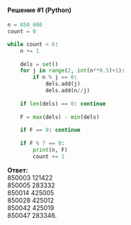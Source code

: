 #### Решение #1 (Python)
```python
n = 850_000
count = 0

while count < 6:
	n += 1
	
	dels = set()
	for j in range(2, int(n**0.5)+1):
		if n % j == 0:
			dels.add(j)
			dels.add(n//j)
	
	if len(dels) == 0: continue
	
	F = max(dels) - min(dels)
	
	if F == 0: continue
	
	if F % 7 == 0:
		print(n, F)
		count += 1
```

**Ответ:**<br>
850003 121422<br>
850005 283332<br>
850014 425005<br>
850028 425012<br>
850042 425019<br>
850047 283346.

